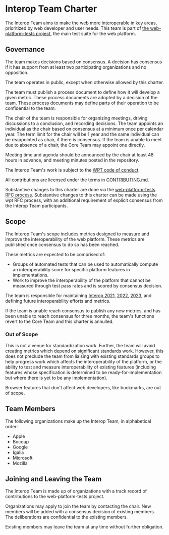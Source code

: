 # Interop Team Charter

The Interop Team aims to make the web more interoperable in key areas, prioritized by web developer and user needs. This team is part of [the web-platform-tests project](https://github.com/web-platform-tests/wpt), the main test suite for the web platform.

## Governance

The team makes decisions based on consensus. A decision has consensus if it has support from at least two participating organizations and no opposition.

The team operates in public, except when otherwise allowed by this charter.

The team must publish a process document to define how it will develop a given metric. These process documents are adopted by a decision of the team. These process documents may define parts of their operation to be confidential to the team.

The chair of the team is responsible for organizing meetings, driving discussions to a conclusion, and recording decisions. The team appoints an individual as the chair based on consensus at a minimum once per calendar year. The term limit for the chair will be 1 year and the same individual can be reappointed as chair, if there is consensus. If the team is unable to meet due to absence of a chair, the Core Team may appoint one directly.

Meeting time and agenda should be announced by the chair at least 48 hours in advance, and meeting minutes posted in the repository.

The Interop Team's work is subject to the [WPT code of conduct](https://github.com/web-platform-tests/wpt/blob/master/CODE_OF_CONDUCT.md).

All contributions are licensed under the terms in [CONTRIBUTING.md](https://github.com/web-platform-tests/wpt/blob/master/CONTRIBUTING.md).

Substantive changes to this charter are done via the [web-platform-tests RFC process](https://github.com/web-platform-tests/rfcs). Substantive changes to this charter can be made using the wpt RFC process, with an additional requirement of explicit consensus from the Interop Team participants.

## Scope

The Interop Team's scope includes metrics designed to measure and improve the interoperability of the web platform. These metrics are published once consensus to do so has been reached.

These metrics are expected to be comprised of:

- Groups of automated tests that can be used to automatically compute an interoperability score for specific platform features in implementations.
- Work to improve the interoperability of the platform that cannot be measured through test pass rates and is scored by consensus decision.

The team is responsible for maintaining [Interop 2021](https://wpt.fyi/interop-2021), [2022](https://wpt.fyi/interop-2022), [2023](https://wpt.fyi/interop-2023), and defining future interoperability efforts and metrics.

If the team is unable reach consensus to publish any new metrics, and has been unable to reach consensus for three months, the team's functions revert to the Core Team and this charter is annulled.

### Out of Scope

This is not a venue for standardization work. Further, the team will avoid creating metrics which depend on significant standards work. However, this does not preclude the team from liaising with existing standards groups to help progress work which affects the interoperability of the platform, or the ability to test and measure interoperability of existing features (including features whose specification is determined to be ready-for-implementation but where there is yet to be any implementation).

Browser features that don't affect web developers, like bookmarks, are out of scope.

## Team Members

The following organizations make up the Interop Team, in alphabetical order:

* Apple
* Bocoup
* Google
* Igalia
* Microsoft
* Mozilla

## Joining and Leaving the Team

The Interop Team is made up of organizations with a track record of contributions to the web-platform-tests project.

Organizations may apply to join the team by contacting the chair. New members will be added with a consensus decision of existing members. The deliberations are confidential to the existing members.

Existing members may leave the team at any time without further obligation.
